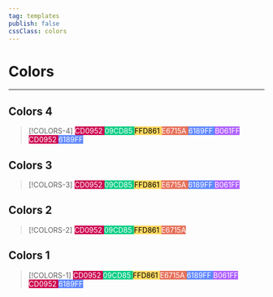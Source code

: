 ```yaml
---
tag: templates
publish: false
cssClass: colors
---
```

# Colors
--- 

## Colors 4
> [!COLORS-4]
<span style="background:#CD0952; color:white;"> CD0952 </span>
<span style="background:#09CD85; color:white;"> 09CD85 </span>
<span style="background:#FFD861; color:black;"> FFD861 </span>
<span style="background:#E6715A; color:white;"> E6715A </span>
<span style="background:#6189FF; color:white;"> 6189FF </span>
<span style="background:#B061FF; color:white;"> B061FF </span>
<span style="background:#CD0952; color:white;"> CD0952 </span>
<span style="background:#6189FF; color:white;"> 6189FF </span>



## Colors 3
> [!COLORS-3]
<span style="background:#CD0952; color:white;"> CD0952 </span>
<span style="background:#09CD85; color:white;"> 09CD85 </span>
<span style="background:#FFD861; color:black;"> FFD861 </span>
<span style="background:#E6715A; color:white;"> E6715A </span>
<span style="background:#6189FF; color:white;"> 6189FF </span>
<span style="background:#B061FF; color:white;"> B061FF </span>

## Colors 2
> [!COLORS-2]
<span style="background:#CD0952; color:white;"> CD0952 </span>
<span style="background:#09CD85; color:white;"> 09CD85 </span>
<span style="background:#FFD861; color:black;"> FFD861 </span>
<span style="background:#E6715A; color:white;"> E6715A </span>

## Colors 1
> [!COLORS-1]
<span style="background:#CD0952; color:white;"> CD0952 </span>
<span style="background:#09CD85; color:white;"> 09CD85 </span>
<span style="background:#FFD861; color:black;"> FFD861 </span>
<span style="background:#E6715A; color:white;"> E6715A </span>
<span style="background:#6189FF; color:white;"> 6189FF </span>
<span style="background:#B061FF; color:white;"> B061FF </span>
<span style="background:#CD0952; color:white;"> CD0952 </span>
<span style="background:#6189FF; color:white;"> 6189FF </span>
